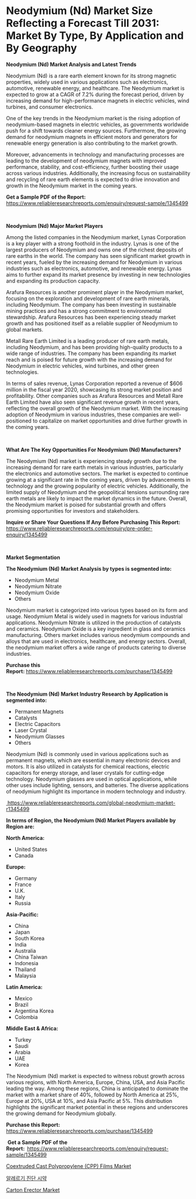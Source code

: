 <p><h1>Neodymium (Nd) Market Size Reflecting a Forecast Till 2031: Market By Type, By Application and By Geography</h1></p><p><strong>Neodymium (Nd) Market Analysis and Latest Trends</strong></p>
<p><p>Neodymium (Nd) is a rare earth element known for its strong magnetic properties, widely used in various applications such as electronics, automotive, renewable energy, and healthcare. The Neodymium market is expected to grow at a CAGR of 7.2% during the forecast period, driven by increasing demand for high-performance magnets in electric vehicles, wind turbines, and consumer electronics.</p><p>One of the key trends in the Neodymium market is the rising adoption of neodymium-based magnets in electric vehicles, as governments worldwide push for a shift towards cleaner energy sources. Furthermore, the growing demand for neodymium magnets in efficient motors and generators for renewable energy generation is also contributing to the market growth.</p><p>Moreover, advancements in technology and manufacturing processes are leading to the development of neodymium magnets with improved performance, stability, and cost-efficiency, further boosting their usage across various industries. Additionally, the increasing focus on sustainability and recycling of rare earth elements is expected to drive innovation and growth in the Neodymium market in the coming years.</p></p>
<p><strong>Get a Sample PDF of the Report:&nbsp;</strong> <a href="https://www.reliableresearchreports.com/enquiry/request-sample/1345499">https://www.reliableresearchreports.com/enquiry/request-sample/1345499</a></p>
<p>&nbsp;</p>
<p><strong>Neodymium (Nd) Major Market Players</strong></p>
<p><p>Among the listed companies in the Neodymium market, Lynas Corporation is a key player with a strong foothold in the industry. Lynas is one of the largest producers of Neodymium and owns one of the richest deposits of rare earths in the world. The company has seen significant market growth in recent years, fueled by the increasing demand for Neodymium in various industries such as electronics, automotive, and renewable energy. Lynas aims to further expand its market presence by investing in new technologies and expanding its production capacity.</p><p>Arafura Resources is another prominent player in the Neodymium market, focusing on the exploration and development of rare earth minerals, including Neodymium. The company has been investing in sustainable mining practices and has a strong commitment to environmental stewardship. Arafura Resources has been experiencing steady market growth and has positioned itself as a reliable supplier of Neodymium to global markets.</p><p>Metall Rare Earth Limited is a leading producer of rare earth metals, including Neodymium, and has been providing high-quality products to a wide range of industries. The company has been expanding its market reach and is poised for future growth with the increasing demand for Neodymium in electric vehicles, wind turbines, and other green technologies.</p><p>In terms of sales revenue, Lynas Corporation reported a revenue of $606 million in the fiscal year 2020, showcasing its strong market position and profitability. Other companies such as Arafura Resources and Metall Rare Earth Limited have also seen significant revenue growth in recent years, reflecting the overall growth of the Neodymium market. With the increasing adoption of Neodymium in various industries, these companies are well-positioned to capitalize on market opportunities and drive further growth in the coming years.</p></p>
<p>&nbsp;</p>
<p><strong>What Are The Key Opportunities For Neodymium (Nd) Manufacturers?</strong></p>
<p><p>The Neodymium (Nd) market is experiencing steady growth due to the increasing demand for rare earth metals in various industries, particularly the electronics and automotive sectors. The market is expected to continue growing at a significant rate in the coming years, driven by advancements in technology and the growing popularity of electric vehicles. Additionally, the limited supply of Neodymium and the geopolitical tensions surrounding rare earth metals are likely to impact the market dynamics in the future. Overall, the Neodymium market is poised for substantial growth and offers promising opportunities for investors and stakeholders.</p></p>
<p><strong>Inquire or Share Your Questions If Any Before Purchasing This Report:</strong> <a href="https://www.reliableresearchreports.com/enquiry/pre-order-enquiry/1345499">https://www.reliableresearchreports.com/enquiry/pre-order-enquiry/1345499</a></p>
<p>&nbsp;</p>
<p><strong>Market Segmentation</strong></p>
<p><strong>The Neodymium (Nd) Market Analysis by types is segmented into:</strong></p>
<p><ul><li>Neodymium Metal</li><li>Neodymium Nitrate</li><li>Neodymium Oxide</li><li>Others</li></ul></p>
<p><p>Neodymium market is categorized into various types based on its form and usage. Neodymium Metal is widely used in magnets for various industrial applications. Neodymium Nitrate is utilized in the production of catalysts and ceramics. Neodymium Oxide is a key ingredient in glass and ceramics manufacturing. Others market includes various neodymium compounds and alloys that are used in electronics, healthcare, and energy sectors. Overall, the neodymium market offers a wide range of products catering to diverse industries.</p></p>
<p><strong>Purchase this Report:&nbsp;</strong><a href="https://www.reliableresearchreports.com/purchase/1345499">https://www.reliableresearchreports.com/purchase/1345499</a></p>
<p>&nbsp;</p>
<p><strong>The Neodymium (Nd) Market Industry Research by Application is segmented into:</strong></p>
<p><ul><li>Permanent Magnets</li><li>Catalysts</li><li>Electric Capacitors</li><li>Laser Crystal</li><li>Neodymium Glasses</li><li>Others</li></ul></p>
<p><p>Neodymium (Nd) is commonly used in various applications such as permanent magnets, which are essential in many electronic devices and motors. It is also utilized in catalysts for chemical reactions, electric capacitors for energy storage, and laser crystals for cutting-edge technology. Neodymium glasses are used in optical applications, while other uses include lighting, sensors, and batteries. The diverse applications of neodymium highlight its importance in modern technology and industry.</p></p>
<p><a href="https://www.reliableresearchreports.com/global-neodymium-market-r1345499">&nbsp;https://www.reliableresearchreports.com/global-neodymium-market-r1345499</a></p>
<p><strong>In terms of Region, the Neodymium (Nd) Market Players available by Region are:</strong></p>
<p>
    <p> <strong> North America: </strong>
        <ul>
            <li>United States</li>
            <li>Canada</li>
        </ul>
        </p> 
    <p> <strong> Europe: </strong>
        <ul>
            <li>Germany</li>
            <li>France</li>
            <li>U.K.</li>
            <li>Italy</li>
            <li>Russia</li>
        </ul>
        </p> 
    <p> <strong> Asia-Pacific: </strong>
        <ul>
            <li>China</li>
            <li>Japan</li>
            <li>South Korea</li>
            <li>India</li>
            <li>Australia</li>
            <li>China Taiwan</li>
            <li>Indonesia</li>
            <li>Thailand</li>
            <li>Malaysia</li>
        </ul>
        </p> 
    <p> <strong> Latin America: </strong>
        <ul>
            <li>Mexico</li>
            <li>Brazil</li>
            <li>Argentina Korea</li>
            <li>Colombia</li>
        </ul>
        </p> 
    <p> <strong> Middle East & Africa: </strong>
        <ul>
            <li>Turkey</li>
            <li>Saudi</li>
            <li>Arabia</li>
            <li>UAE</li>
            <li>Korea</li>
        </ul>
    </p>
    </p>
<p><p>The Neodymium (Nd) market is expected to witness robust growth across various regions, with North America, Europe, China, USA, and Asia Pacific leading the way. Among these regions, China is anticipated to dominate the market with a market share of 40%, followed by North America at 25%, Europe at 20%, USA at 10%, and Asia Pacific at 5%. This distribution highlights the significant market potential in these regions and underscores the growing demand for Neodymium globally.</p></p>
<p><strong>Purchase this Report: </strong><a href="https://www.reliableresearchreports.com/purchase/1345499">https://www.reliableresearchreports.com/purchase/1345499</a></p>
<p>&nbsp;<strong>Get a Sample PDF of the Report:&nbsp;&nbsp;</strong><a href="https://www.reliableresearchreports.com/enquiry/request-sample/1345499">https://www.reliableresearchreports.com/enquiry/request-sample/1345499</a></p>
<p><strong></strong></p>
<p><p><a href="https://github.com/mooaaztarek/Market-Research-Report-List-1/blob/main/coextruded-cast-polypropylene-cpp-films-market.md">Coextruded Cast Polypropylene (CPP) Films Market</a></p><p><a href="https://medium.com/@edaunhshhs/%EC%95%8C%EB%A0%88%EB%A5%B4%EA%B8%B0-%EC%A7%84%EB%8B%A8-%EC%8B%9C%EC%95%BD-%EC%8B%9C%EC%9E%A5-%EA%B7%9C%EB%AA%A8-%EC%A0%90%EC%9C%A0%EC%9C%A8-%EB%B0%8F-%ED%8A%B8%EB%A0%8C%EB%93%9C-%EB%B6%84%EC%84%9D-%EB%B3%B4%EA%B3%A0%EC%84%9C-%EC%A0%9C%ED%92%88-%ED%9D%A1%EC%9E%85-%EC%95%8C%EB%A0%88%EB%A5%B4%EA%B2%90-%EC%8B%9D%ED%92%88-%EC%95%8C%EB%A0%88%EB%A5%B4%EA%B2%90-%EC%95%BD%EB%AC%BC-%EC%95%8C%EB%A0%88%EB%A5%B4%EA%B2%90-%EA%B8%B0%ED%83%80-%EC%95%8C%EB%A0%88%EB%A5%B4%EA%B2%90-%EB%B0%8F-%EC%84%B8%EA%B7%B8%EB%A8%BC%ED%8A%B8-%EC%98%88%EC%B8%A1-2024-2031-046f6407c556">알레르기 진단 시약</a></p><p><a href="https://view.publitas.com/reportprime-1/carton-erector-market-size-is-growing-at-cagr-of-5-6-and-this-report-covers-analysis-by-type-application-growth-and-forecast-2024-2031/">Carton Erector Market</a></p></p>